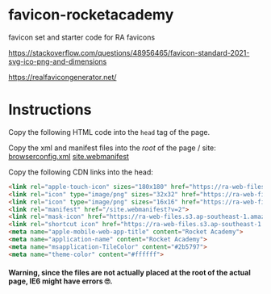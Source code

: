 # favicon-rocketacademy
favicon set and starter code for RA favicons

https://stackoverflow.com/questions/48956465/favicon-standard-2021-svg-ico-png-and-dimensions

https://realfavicongenerator.net/

# Instructions
Copy the following HTML code into the `head` tag of the page.

Copy the xml and manifest files into the *root* of the page / site: [browserconfig.xml](https://github.com/rocketacademy/favicon-rocketacademy/blob/main/assets/browserconfig.xml) [site.webmanifest](https://github.com/rocketacademy/favicon-rocketacademy/blob/main/assets/site.webmanifest)

Copy the following CDN links into the head:
```html
<link rel="apple-touch-icon" sizes="180x180" href="https://ra-web-files.s3.ap-southeast-1.amazonaws.com/all/favicons/apple-touch-icon.png?v=2">
<link rel="icon" type="image/png" sizes="32x32" href="https://ra-web-files.s3.ap-southeast-1.amazonaws.com/all/favicons/favicon-32x32.png?v=2">
<link rel="icon" type="image/png" sizes="16x16" href="https://ra-web-files.s3.ap-southeast-1.amazonaws.com/all/favicons/favicon-16x16.png?v=2">
<link rel="manifest" href="/site.webmanifest?v=2">
<link rel="mask-icon" href="https://ra-web-files.s3.ap-southeast-1.amazonaws.com/all/favicons/safari-pinned-tab.svg?v=2" color="#e73c3e">
<link rel="shortcut icon" href="https://ra-web-files.s3.ap-southeast-1.amazonaws.com/all/favicons/favicon.ico?v=2">
<meta name="apple-mobile-web-app-title" content="Rocket Academy">
<meta name="application-name" content="Rocket Academy">
<meta name="msapplication-TileColor" content="#2b5797">
<meta name="theme-color" content="#ffffff">
```

#### Warning, since the files are not actually placed at the root of the actual page, IE6 might have errors 🙄.
